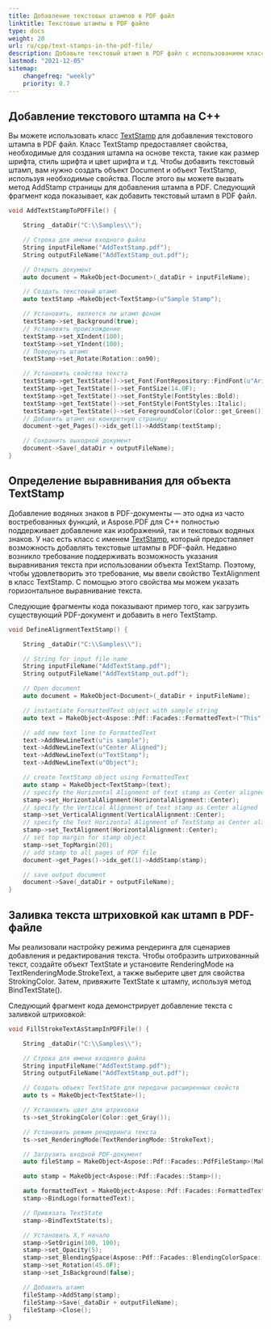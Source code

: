 ```yaml
---
title: Добавление текстовых штампов в PDF файл
linktitle: Текстовые штампы в PDF файле
type: docs
weight: 20
url: ru/cpp/text-stamps-in-the-pdf-file/
description: Добавьте текстовый штамп в PDF файл с использованием класса TextStamp на C++.
lastmod: "2021-12-05"
sitemap:
    changefreq: "weekly"
    priority: 0.7
---
```


## Добавление текстового штампа на C++

Вы можете использовать класс [TextStamp](https://reference.aspose.com/pdf/cpp/class/aspose.pdf.text_stamp) для добавления текстового штампа в PDF файл. Класс TextStamp предоставляет свойства, необходимые для создания штампа на основе текста, такие как размер шрифта, стиль шрифта и цвет шрифта и т.д. Чтобы добавить текстовый штамп, вам нужно создать объект Document и объект TextStamp, используя необходимые свойства. После этого вы можете вызвать метод AddStamp страницы для добавления штампа в PDF. Следующий фрагмент кода показывает, как добавить текстовый штамп в PDF файл.

```cpp
void AddTextStampToPDFFile() {

    String _dataDir("C:\\Samples\\");

    // Строка для имени входного файла
    String inputFileName("AddTextStamp.pdf");
    String outputFileName("AddTextStamp_out.pdf");

    // Открыть документ
    auto document = MakeObject<Document>(_dataDir + inputFileName);

    // Создать текстовый штамп
    auto textStamp =MakeObject<TextStamp>(u"Sample Stamp");

    // Установить, является ли штамп фоном
    textStamp->set_Background(true);
    // Установить происхождение
    textStamp->set_XIndent(100);
    textStamp->set_YIndent(100);
    // Повернуть штамп
    textStamp->set_Rotate(Rotation::on90);

    // Установить свойства текста
    textStamp->get_TextState()->set_Font(FontRepository::FindFont(u"Arial"));
    textStamp->get_TextState()->set_FontSize(14.0F);
    textStamp->get_TextState()->set_FontStyle(FontStyles::Bold);
    textStamp->get_TextState()->set_FontStyle(FontStyles::Italic);
    textStamp->get_TextState()->set_ForegroundColor(Color::get_Green());
    // Добавить штамп на конкретную страницу
    document->get_Pages()->idx_get(1)->AddStamp(textStamp);

    // Сохранить выходной документ
    document->Save(_dataDir + outputFileName);
}
```

## Определение выравнивания для объекта TextStamp

Добавление водяных знаков в PDF-документы — это одна из часто востребованных функций, и Aspose.PDF для C++ полностью поддерживает добавление как изображений, так и текстовых водяных знаков. У нас есть класс с именем [TextStamp](https://reference.aspose.com/pdf/cpp/class/aspose.pdf.text_stamp), который предоставляет возможность добавлять текстовые штампы в PDF-файл. Недавно возникло требование поддерживать возможность указания выравнивания текста при использовании объекта TextStamp. Поэтому, чтобы удовлетворить это требование, мы ввели свойство TextAlignment в класс TextStamp. С помощью этого свойства мы можем указать горизонтальное выравнивание текста.

Следующие фрагменты кода показывают пример того, как загрузить существующий PDF-документ и добавить в него TextStamp.

```cpp
void DefineAlignmentTextStamp() {

    String _dataDir("C:\\Samples\\");

    // String for input file name
    String inputFileName("AddTextStamp.pdf");
    String outputFileName("AddTextStamp_out.pdf");

    // Open document
    auto document = MakeObject<Document>(_dataDir + inputFileName);

    // instantiate FormattedText object with sample string
    auto text = MakeObject<Aspose::Pdf::Facades::FormattedText>("This");

    // add new text line to FormattedText
    text->AddNewLineText(u"is sample");
    text->AddNewLineText(u"Center Aligned");
    text->AddNewLineText(u"TextStamp");
    text->AddNewLineText(u"Object");

    // create TextStamp object using FormattedText
    auto stamp = MakeObject<TextStamp>(text);
    // specify the Horizontal Alignment of text stamp as Center aligned
    stamp->set_HorizontalAlignment(HorizontalAlignment::Center);
    // specify the Vertical Alignment of text stamp as Center aligned
    stamp->set_VerticalAlignment(VerticalAlignment::Center);
    // specify the Text Horizontal Alignment of TextStamp as Center aligned
    stamp->set_TextAlignment(HorizontalAlignment::Center);
    // set top margin for stamp object
    stamp->set_TopMargin(20);
    // add stamp to all pages of PDF file
    document->get_Pages()->idx_get(1)->AddStamp(stamp);

    // save output document
    document->Save(_dataDir + outputFileName);
}
```

## Заливка текста штриховкой как штамп в PDF-файле

Мы реализовали настройку режима рендеринга для сценариев добавления и редактирования текста. Чтобы отобразить штрихованный текст, создайте объект TextState и установите RenderingMode на TextRenderingMode.StrokeText, а также выберите цвет для свойства StrokingColor. Затем, привяжите TextState к штампу, используя метод BindTextState().

Следующий фрагмент кода демонстрирует добавление текста с заливкой штриховкой:

```cpp
void FillStrokeTextAsStampInPDFFile() {

    String _dataDir("C:\\Samples\\");

    // Строка для имени входного файла
    String inputFileName("AddTextStamp.pdf");
    String outputFileName("AddTextStamp_out.pdf");

    // Создать объект TextState для передачи расширенных свойств
    auto ts = MakeObject<TextState>();

    // Установить цвет для штриховки
    ts->set_StrokingColor(Color::get_Gray());

    // Установить режим рендеринга текста
    ts->set_RenderingMode(TextRenderingMode::StrokeText);

    // Загрузить входной PDF-документ
    auto fileStamp = MakeObject<Aspose::Pdf::Facades::PdfFileStamp>(MakeObject<Document>(_dataDir + inputFileName));

    auto stamp = MakeObject<Aspose::Pdf::Facades::Stamp>();

    auto formattedText = MakeObject<Aspose::Pdf::Facades::FormattedText>(u"PAID IN FULL", Color::get_Gray(), Aspose::Pdf::Facades::EncodingType::Winansi, true, 78);
    stamp->BindLogo(formattedText);

    // Привязать TextState
    stamp->BindTextState(ts);

    // Установить X,Y начало
    stamp->SetOrigin(100, 100);
    stamp->set_Opacity(5);
    stamp->set_BlendingSpace(Aspose::Pdf::Facades::BlendingColorSpace::DeviceRGB);
    stamp->set_Rotation(45.0F);
    stamp->set_IsBackground(false);

    // Добавить штамп
    fileStamp->AddStamp(stamp);
    fileStamp->Save(_dataDir + outputFileName);
    fileStamp->Close();
}
```